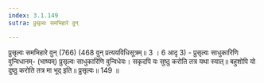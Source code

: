 ```yaml
---
index: 3.1.149
sutra: प्रुसृल्वः समभिहारे वुन्

---
```

प्रुसृल्वः समभिहारे वुन् (766) (468 वुन् प्रत्ययविधिसूत्रम्॥ 3 । 6 आदृ 3) - प्रुसृल्वः साधुकारिणि वुन्विधानम्- (भाष्यम्) प्रुसृल्वः साधुकारिणि वुन्विधेयः। सकृदपि यः सुष्ठु करोति तत्र यथा स्यात्॥ बहुशोपि यो दुष्ठु करोति तत्र मा भूद् इति॥ प्रुसृल्वः॥ 149 ॥